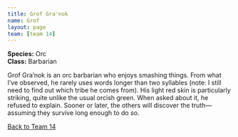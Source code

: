 ```yaml
---
title: Grof Gra'nok
name: Grof
layout: page
team: [team 14]
---
```


**Species:** Orc  
**Class:** Barbarian  

Grof Gra’nok is an orc barbarian who enjoys smashing things. From what I’ve observed, he rarely uses words longer than two syllables (note: I still need to find out which tribe he comes from). His light red skin is particularly striking, quite unlike the usual orcish green. When asked about it, he refused to explain. Sooner or later, the others will discover the truth—assuming they survive long enough to do so.

[Back to Team 14](/team_14)

